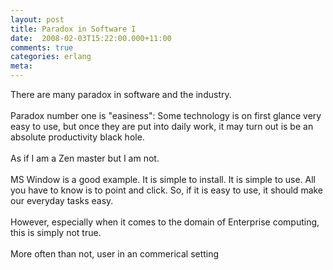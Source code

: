 ```yaml
---
layout: post
title: Paradox in Software I
date:  2008-02-03T15:22:00.000+11:00
comments: true
categories: erlang
meta: 
---
```

There are many paradox in software and the industry.<br /><br />Paradox number one is "easiness": Some technology is on first glance very easy to use, but once they are put into daily work, it may turn out is be an absolute productivity black hole.<br /><br />As if I am a Zen master but I am not.<br /><br />MS Window is a good example. It is simple to install. It is simple to use. All you have to know is to point and click. So, if it is easy to use, it should make our everyday tasks easy.<br /><br />However, especially when it comes to the domain of Enterprise computing, this is simply  not true. <br /><br />More often than not, user in an commerical setting